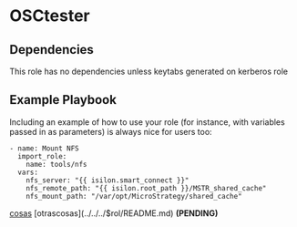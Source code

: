 # OSCtester

## Dependencies

This role has no dependencies unless keytabs generated on kerberos role

## Example Playbook

Including an example of how to use your role (for instance, with variables
passed in as parameters) is always nice for users too:


	- name: Mount NFS
	  import_role:
        name: tools/nfs
	  vars:
	    nfs_server: "{{ isilon.smart_connect }}"
        nfs_remote_path: "{{ isilon.root_path }}/MSTR_shared_cache"
	    nfs_mount_path: "/var/opt/MicroStrategy/shared_cache"

[cosas](../../../$rol/README.md)
[otrascosas](../../../$rol/README.md) **__(PENDING)__**
